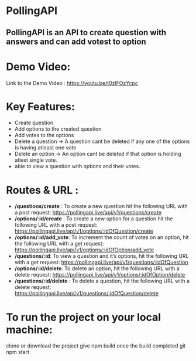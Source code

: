 # PollingAPI
## PollingAPI is an API to create question with answers and can add votest to option

# Demo Video:
Link to the Demo Video : https://youtu.be/t0zlFOzYcpc
# Key Features:

- Create question
- Add options to the created question
- Add votes to the options
- Delete a question →  A question cant be deleted if any one of the options is having atleast one vote
- Delete an option →  An option cant be deleted if that option is holding atlest single vote.
- able to view a question with options and their votes.

# Routes & URL :
- **/questions/create** : To create a new question hit the following URL with a post request: https://pollingapi.live/api/v1/questions/create
- **/options/:id/create** : To create a new option for a question hit the following URL with a post request: https://pollingapi.live/api/v1/options/:idOfQuestion/create
- **/options/:id/add_vote**: To increment the count of votes on an option, hit the following URL with a get request: https://pollingapi.live/api/v1/options/:idOfOption/add_vote
- **/questions/:id**: To view a question and it’s options, hit the following URL with a get request:  https://pollingapi.live/api/v1/questions/:idOfQuestion
- **/options/:id/delete**: To delete an option, hit the following URL with a delete request:  https://pollingapi.live/api/v1/options/:idOfOption/delete
- **/questions/:id/delete** : To delete a question, hit the following URL with a delete request:  https://pollingapi.live/api/v1/questions/:idOfQuestion/delete

# To run the project on your local machine:
  clone or download the project
  give npm build
  once the build completed git npm start

